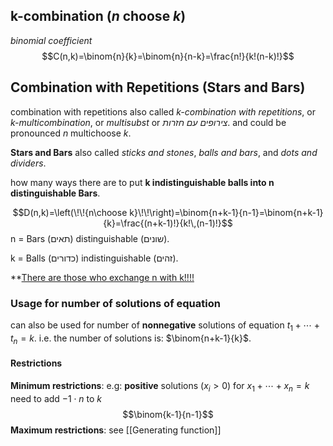 ## k-combination (_n_ choose _k_)
*binomial coefficient*
$$C(n,k)=\binom{n}{k}=\binom{n}{n-k}=\frac{n!}{k!(n-k)!}$$

## Combination with Repetitions (Stars and Bars)
combination with repetitions also called *k-combination with repetitions*, or *k-multicombination*, or *multisubst* or *צירופים עם חזרות*. and could be pronounced _n_ multichoose _k_.

**Stars and Bars** also called *sticks and stones*, *balls and bars*, and *dots and dividers*.

how many ways there are to put **k indistinguishable balls into n distinguishable Bars**.

$$D(n,k)=\left(\!\!{n\choose k}\!\!\right)=\binom{n+k-1}{n-1}=\binom{n+k-1}{k}=\frac{(n+k-1)!}{k!\,(n-1)!}$$
n = Bars (תאים) distinguishable (שונים).

k = Balls (כדורים) indistinguishable (זהים).

**<u>There are those who exchange n with k!!!!</u>

### Usage for number of solutions of equation
can also be used for number of **nonnegative** solutions of equation $t_1+\cdots+t_n=k$. i.e. the number of solutions is: $\binom{n+k-1}{k}$.

#### Restrictions
**Minimum restrictions**:
e.g: **positive** solutions ($x_i > 0$) for $x_1+\cdots+x_n=k$ need to add $-1\cdot n$ to $k$
$$\binom{k-1}{n-1}$$
**Maximum restrictions**:
see [[Generating function]]
